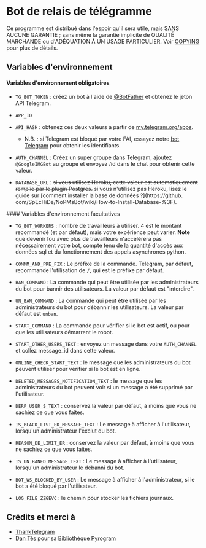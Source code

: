 # Bot de relais de télégramme

Ce programme est distribué dans l'espoir qu'il sera utile, mais SANS AUCUNE GARANTIE ; sans même la garantie implicite de QUALITÉ MARCHANDE ou d'ADÉQUATION À UN USAGE PARTICULIER. Voir [COPYING](./../COPYING) pour plus de détails.


## Variables d'environnement

#### Variables d'environnement obligatoires

* `TG_BOT_TOKEN` : créez un bot à l'aide de [@BotFather](https://telegram.dog/BotFather) et obtenez le jeton API Telegram.

* `APP_ID`
* `API_HASH` : obtenez ces deux valeurs à partir de [my.telegram.org/apps](https://my.telegram.org/apps).
  * N.B. : si Telegram est bloqué par votre FAI, essayez notre [bot Telegram](https://telegram.dog/UseTGXBot) pour obtenir les identifiants.

* `AUTH_CHANNEL` :
Créez un super groupe dans Telegram, ajoutez `@GoogleIMGBot` au groupe et envoyez /id dans le chat pour obtenir cette valeur.

* `DATABASE_URL` : ~~si vous utilisez Heroku, cette valeur est automatiquement remplie par le plugin Postgres.~~ si vous n'utilisez pas Heroku, lisez le guide sur [comment installer la base de données ?](https://github. com/SpEcHiDe/NoPMsBot/wiki/How-to-Install-Database-%3F).

#### Variables d'environnement facultatives

* `TG_BOT_WORKERS` : nombre de travailleurs à utiliser. 4 est le montant recommandé (et par défaut), mais votre expérience peut varier.
 __Note__ que devenir fou avec plus de travailleurs n'accélérera pas nécessairement votre bot, compte tenu de la quantité d'accès aux données sql et du fonctionnement des appels asynchrones python.

* `COMMM_AND_PRE_FIX` : Le préfixe de la commande. Telegram, par défaut, recommande l'utilisation de `/`, qui est le préfixe par défaut.

* `BAN_COMMAND` : La commande qui peut être utilisée par les administrateurs du bot pour bannir des utilisateurs. La valeur par défaut est "interdire".

* `UN_BAN_COMMAND` : La commande qui peut être utilisée par les administrateurs du bot pour débannir les utilisateurs. La valeur par défaut est `unban`.

* `START_COMMAND` : La commande pour vérifier si le bot est actif, ou pour que les utilisateurs démarrent le robot.

* `START_OTHER_USERS_TEXT` : envoyez un message dans votre `AUTH_CHANNEL` et collez message_id dans cette valeur.

* `ONLINE_CHECK_START_TEXT` : le message que les administrateurs du bot peuvent utiliser pour vérifier si le bot est en ligne.

* `DELETED_MESSAGES_NOTIFICATION_TEXT` : le message que les administrateurs du bot peuvent voir si un message a été supprimé par l'utilisateur.

* `DERP_USER_S_TEXT` : conservez la valeur par défaut, à moins que vous ne sachiez ce que vous faites.

* `IS_BLACK_LIST_ED_MESSAGE_TEXT` : Le message à afficher à l'utilisateur, lorsqu'un administrateur l'exclut du bot.

* `REASON_DE_LIMIT_ER` : conservez la valeur par défaut, à moins que vous ne sachiez ce que vous faites.

* `IS_UN_BANED_MESSAGE_TEXT` : Le message à afficher à l'utilisateur, lorsqu'un administrateur le débanni du bot.

* `BOT_WS_BLOCKED_BY_USER` : Le message à afficher à l'administrateur, si le bot a été bloqué par l'utilisateur.

* `LOG_FILE_ZZGEVC` : le chemin pour stocker les fichiers journaux.


## Crédits et merci à

* [ThankTelegram](https://telegram.dog/ThankTelegram)
* [Dan Tès](https://telegram.dog/haskell) pour sa [Bibliothèque Pyrogram](https://github.com/pyrogram/pyrogram)
